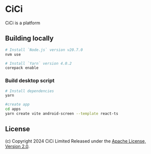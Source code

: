 # CiCi

CiCi is a platform 

## Building locally

```sh
# Install `Node.js` version v20.7.0
nvm use

# Install `Yarn` version 4.0.2
corepack enable
```

### Build desktop script

```sh
# Install dependencies
yarn

#create app
cd apps
yarn create vite android-screen --template react-ts

```

## License

(c) Copyright 2024 CiCi Limited Released under the
[Apache License, Version 2.0](LICENSE.txt).
